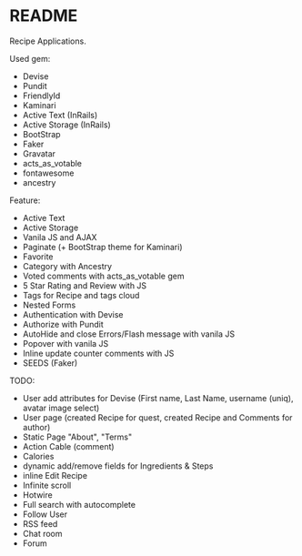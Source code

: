 # README

Recipe Applications.

Used gem:
* Devise
* Pundit
* FriendlyId
* Kaminari
* Active Text (InRails)
* Active Storage (InRails)
* BootStrap
* Faker
* Gravatar
* acts_as_votable
* fontawesome
* ancestry

Feature:
* Active Text
* Active Storage
* Vanila JS and AJAX
* Paginate (+ BootStrap theme for Kaminari)
* Favorite
* Category with Ancestry
* Voted comments with acts_as_votable gem
* 5 Star Rating and Review with JS
* Tags for Recipe and tags cloud
* Nested Forms
* Authentication with Devise
* Authorize with Pundit
* AutoHide and close Errors/Flash message with vanila JS
* Popover with vanila JS
* Inline update counter comments with JS
* SEEDS (Faker)

TODO:
* User add attributes for Devise (First name, Last Name, username (uniq), avatar image select)
* User page (created Recipe for quest, created Recipe and Comments for author)
* Static Page "About", "Terms"
* Action Cable (comment)
* Calories
* dynamic add/remove fields for Ingredients & Steps
* inline Edit Recipe
* Infinite scroll
* Hotwire
* Full search with autocomplete
* Follow User
* RSS feed
* Chat room
* Forum
